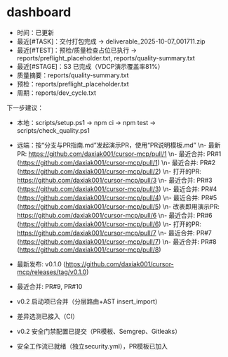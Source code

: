 # dashboard

- 时间：已更新
- 最近[#TASK]：交付打包完成 → deliverable_2025-10-07_001711.zip
- 最近[#TEST]：预检/质量检查占位已执行 → reports/preflight_placeholder.txt, reports/quality-summary.txt
- 最近[#STAGE]：S3 已完成（VDCP演示覆盖率81%）
- 质量摘要：reports/quality-summary.txt
- 预检：reports/preflight_placeholder.txt
- 周期：reports/dev_cycle.txt

下一步建议：
- 本地：scripts/setup.ps1 → npm ci → npm test → scripts/check_quality.ps1
- 远端：按“分支与PR指南.md”发起演示PR，使用“PR说明模板.md”
\n- 最新PR: https://github.com/daxiak001/cursor-mcp/pull/1
\n- 最近合并: PR#1 (https://github.com/daxiak001/cursor-mcp/pull/1)
\n- 最近合并: PR#2 (https://github.com/daxiak001/cursor-mcp/pull/2)
\n- 打开的PR: https://github.com/daxiak001/cursor-mcp/pull/3
\n- 最近合并: PR#3 (https://github.com/daxiak001/cursor-mcp/pull/3)
\n- 最近合并: PR#4 (https://github.com/daxiak001/cursor-mcp/pull/4)
\n- 最近合并: PR#5 (https://github.com/daxiak001/cursor-mcp/pull/5)
\n- 改表即用演示PR: https://github.com/daxiak001/cursor-mcp/pull/6
\n- 最近合并: PR#6 (https://github.com/daxiak001/cursor-mcp/pull/6)
\n- 打开的PR: https://github.com/daxiak001/cursor-mcp/pull/7
\n- 最近合并: PR#7 (https://github.com/daxiak001/cursor-mcp/pull/7)
\n- 最近合并: PR#8 (https://github.com/daxiak001/cursor-mcp/pull/8)

- 最新发布: v0.1.0 (https://github.com/daxiak001/cursor-mcp/releases/tag/v0.1.0)

- 最近合并: PR#9, PR#10

- v0.2 启动项已合并（分层路由+AST insert_import）

- 差异选测已接入（CI）

- v0.2 安全门禁配置已提交（PR模板、Semgrep、Gitleaks）

- 安全工作流已就绪（独立security.yml），PR模板已加入

